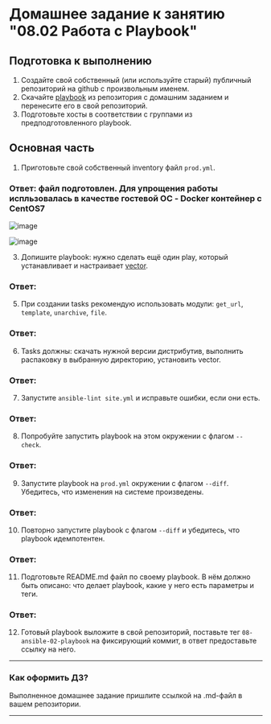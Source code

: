 # Домашнее задание к занятию "08.02 Работа с Playbook"

## Подготовка к выполнению

1. Создайте свой собственный (или используйте старый) публичный репозиторий на github с произвольным именем.
2. Скачайте [playbook](./playbook/) из репозитория с домашним заданием и перенесите его в свой репозиторий.
3. Подготовьте хосты в соответствии с группами из предподготовленного playbook.

## Основная часть

1. Приготовьте свой собственный inventory файл `prod.yml`.
### Ответ: файл подготовлен. Для упрощения работы испльзовалась в качестве гостевой ОС - Docker контейнер с CentOS7

![image](https://user-images.githubusercontent.com/92969676/165459143-083f4433-21a6-4aee-b312-fda2d92d1fef.png)

![image](https://user-images.githubusercontent.com/92969676/165460149-bb82217c-bf84-41a0-840b-7b8c3f78a3e6.png)


3. Допишите playbook: нужно сделать ещё один play, который устанавливает и настраивает [vector](https://vector.dev).
### Ответ:


5. При создании tasks рекомендую использовать модули: `get_url`, `template`, `unarchive`, `file`.
### Ответ:

6. Tasks должны: скачать нужной версии дистрибутив, выполнить распаковку в выбранную директорию, установить vector.
### Ответ:

7. Запустите `ansible-lint site.yml` и исправьте ошибки, если они есть.
### Ответ:

8. Попробуйте запустить playbook на этом окружении с флагом `--check`.
### Ответ:

9. Запустите playbook на `prod.yml` окружении с флагом `--diff`. Убедитесь, что изменения на системе произведены.
### Ответ:

10. Повторно запустите playbook с флагом `--diff` и убедитесь, что playbook идемпотентен.
### Ответ:

11. Подготовьте README.md файл по своему playbook. В нём должно быть описано: что делает playbook, какие у него есть параметры и теги.
### Ответ:

12. Готовый playbook выложите в свой репозиторий, поставьте тег `08-ansible-02-playbook` на фиксирующий коммит, в ответ предоставьте ссылку на него.

---

### Как оформить ДЗ?

Выполненное домашнее задание пришлите ссылкой на .md-файл в вашем репозитории.

---
